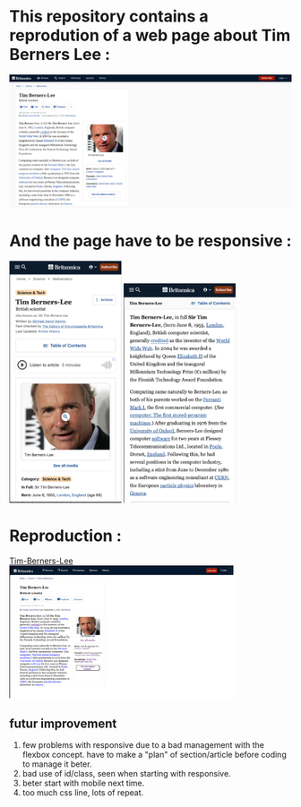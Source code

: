 # This repository contains a reprodution of a web page about Tim Berners Lee :
<img src="images/timBernersLeeMockupDesktop.png" width="600px">

# And the page have to be responsive :
<img src="images/timBernersLeeMockupMobile1.png" width="200px"> 
<img src="images/timBernersLeeMockupMobile2.png" width="200px">

# Reproduction :
[Tim-Berners-Lee](https://anthosaxe.github.io/Tim-Berners-Lee/)<br>
<img src="images/My_repro_web.PNG" width="400px"> 

## futur improvement
1. few problems with responsive due to a bad management with the flexbox concept. have to make a "plan" of section/article before coding to manage it beter.
2. bad use of id/class, seen when starting with responsive.
3. beter start with mobile next time.
4. too much css line, lots of repeat.